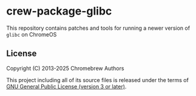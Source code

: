# crew-package-glibc
This repository contains patches and tools for running a newer version of `glibc` on ChromeOS

## License
Copyright (C) 2013-2025 Chromebrew Authors

This project including all of its source files is released under the terms of [GNU General Public License (version 3 or later)](http://www.gnu.org/licenses/gpl.txt).
